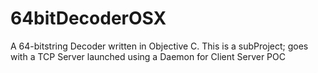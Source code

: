 64bitDecoderOSX
===============

A 64-bitstring Decoder written in Objective C. This is a subProject; goes with a TCP Server launched using a Daemon for Client Server POC
